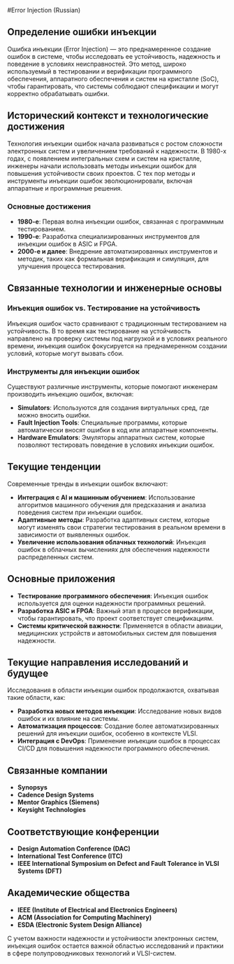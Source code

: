 #Error Injection (Russian)

## Определение ошибки инъекции

Ошибка инъекции (Error Injection) — это преднамеренное создание ошибок в системе, чтобы исследовать ее устойчивость, надежность и поведение в условиях неисправностей. Это метод, широко используемый в тестировании и верификации программного обеспечения, аппаратного обеспечения и систем на кристалле (SoC), чтобы гарантировать, что системы соблюдают спецификации и могут корректно обрабатывать ошибки.

## Исторический контекст и технологические достижения

Технология инъекции ошибок начала развиваться с ростом сложности электронных систем и увеличением требований к надежности. В 1980-х годах, с появлением интегральных схем и систем на кристалле, инженеры начали использовать методы инъекции ошибок для повышения устойчивости своих проектов. С тех пор методы и инструменты инъекции ошибок эволюционировали, включая аппаратные и программные решения.

### Основные достижения

- **1980-е**: Первая волна инъекции ошибок, связанная с программным тестированием.
- **1990-е**: Разработка специализированных инструментов для инъекции ошибок в ASIC и FPGA.
- **2000-е и далее**: Внедрение автоматизированных инструментов и методик, таких как формальная верификация и симуляция, для улучшения процесса тестирования.

## Связанные технологии и инженерные основы

### Инъекция ошибок vs. Тестирование на устойчивость

Инъекция ошибок часто сравнивают с традиционным тестированием на устойчивость. В то время как тестирование на устойчивость направлено на проверку системы под нагрузкой и в условиях реального времени, инъекция ошибок фокусируется на преднамеренном создании условий, которые могут вызвать сбои. 

### Инструменты для инъекции ошибок

Существуют различные инструменты, которые помогают инженерам производить инъекцию ошибок, включая:

- **Simulators**: Используются для создания виртуальных сред, где можно вносить ошибки.
- **Fault Injection Tools**: Специальные программы, которые автоматически вносят ошибки в код или аппаратные компоненты.
- **Hardware Emulators**: Эмуляторы аппаратных систем, которые позволяют тестировать поведение в условиях инъекции ошибок.

## Текущие тенденции

Современные тренды в инъекции ошибок включают:

- **Интеграция с AI и машинным обучением**: Использование алгоритмов машинного обучения для предсказания и анализа поведения систем при инъекции ошибок.
- **Адаптивные методы**: Разработка адаптивных систем, которые могут изменять свои стратегии тестирования в реальном времени в зависимости от выявленных ошибок.
- **Увеличение использования облачных технологий**: Инъекция ошибок в облачных вычислениях для обеспечения надежности распределенных систем.

## Основные приложения

- **Тестирование программного обеспечения**: Инъекция ошибок используется для оценки надежности программных решений.
- **Разработка ASIC и FPGA**: Важный этап в процессе верификации, чтобы гарантировать, что проект соответствует спецификациям.
- **Системы критической важности**: Применяется в области авиации, медицинских устройств и автомобильных систем для повышения надежности.

## Текущие направления исследований и будущее

Исследования в области инъекции ошибок продолжаются, охватывая такие области, как:

- **Разработка новых методов инъекции**: Исследование новых видов ошибок и их влияние на системы.
- **Автоматизация процессов**: Создание более автоматизированных решений для инъекции ошибок, особенно в контексте VLSI.
- **Интеграция с DevOps**: Применение инъекции ошибок в процессах CI/CD для повышения надежности программного обеспечения.

## Связанные компании

- **Synopsys**
- **Cadence Design Systems**
- **Mentor Graphics (Siemens)**
- **Keysight Technologies**

## Соответствующие конференции

- **Design Automation Conference (DAC)**
- **International Test Conference (ITC)**
- **IEEE International Symposium on Defect and Fault Tolerance in VLSI Systems (DFT)**

## Академические общества

- **IEEE (Institute of Electrical and Electronics Engineers)**
- **ACM (Association for Computing Machinery)**
- **ESDA (Electronic System Design Alliance)**

С учетом важности надежности и устойчивости электронных систем, инъекция ошибок остается важной областью исследований и практики в сфере полупроводниковых технологий и VLSI-систем.